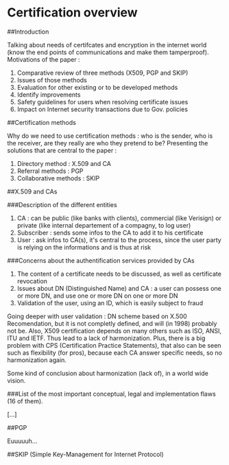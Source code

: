 # Certification overview

##Introduction

Talking about needs of certifcates and encryption in the internet world (know the end points of communications and make them tamperproof). Motivations of the paper :

1. Comparative review of three methods (X509, PGP and SKIP)
2. Issues of those methods
3. Evaluation for other existing or to be developed methods
4. Identify improvements
5. Safety guidelines for users when resolving certificate issues
6. Impact on Internet security transactions due to Gov. policies

##Certification methods

Why do we need to use certification methods : who is the sender, who is the receiver, are they really are who they pretend to be?
Presenting the solutions that are central to the paper :
1. Directory method : X.509 and CA
2. Referral methods : PGP
3. Collaborative methods : SKIP

##X.509 and CAs

###Description of the different entities

1. CA : can be public (like banks with clients), commercial (like Verisign) or private (like internal departement of a compagny, to log user)
2. Subscriber : sends some infos to the CA to add it to his certificate
3. User : ask infos to CA(s), it's central to the process, since the user party is relying on the informations and is thus at risk

###Concerns about the authentification services provided by CAs

1. The content of a certificate needs to be discussed, as well as certificate revocation
2. Issues about DN (Distinguished Name) and CA : a user can possess one or more DN, and use one or more DN on one or more DN
3. Validation of the user, using an ID, which is easily subject to fraud

Going deeper with user validation : DN scheme based on X.500 Recomendation, but it is not completly defined, and will (in 1998) probably not be. Also, X509 certification depends on many others such as ISO, ANSI, ITU and IETF. Thus lead to a lack of harmonization.
Plus, there is a big problem with CPS (Certification Practice Statements), that also can be seen such as flexibility (for pros), because each CA answer specific needs, so no harmonization again.

Some kind of conclusion about harmonization (lack of), in a world wide vision.

###List of the most important conceptual, legal and implementation flaws (16 of them).

[...]

##PGP

Euuuuuh...

##SKIP (Simple Key-Management for Internet Protocol)

